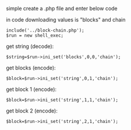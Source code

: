 simple create a .php file and enter below code

in code downloading values is "blocks" and chain


    include('../block-chain.php');
    $run = new shell_exec;
    
get string (decode):

    $string=$run->ini_set('blocks',0,0,'chain');
    
get blocks (encode):

    $block=$run->ini_set('string',0,1,'chain');
    
get block 1 (encode):

    $block=$run->ini_set('string',1,1,'chain');
    
get block 2 (encode):

    $block=$run->ini_set('string',2,1,'chain');
